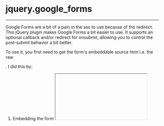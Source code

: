 # jquery.google_forms
- - -

Google Forms are a bit of a pain in the ass to use because of the redirect.  This jQuery plugin makes Google 
Forms a bit easier to use.  It supports an optional callback and/or redirect for onsubmit, allowing you to control
the post-submit behavior a bit better.

To use it, you first need to get the form's embeddable source html i.e. the raw <form>.  I did this by: 

1.  Embedding the form <iframe> in a test page and then examining the form source and copying the raw <form>.
2.  Embedding the raw form source (captured in #1 above) in the target web page.

You can not modify the format of the form (labels etc).

Then just the jquery.google_forms.js script to your web page (you obviously need jQuery itself too).

Then just add one of the following to trigger this plugin on your google form.

Redirect Only:

	$('form').googleForm('thanks.html');

onsubmit Only:

	$('form').googleForm(function () {
        // Form is not submitted... do your stuff here
    });

onsubmit and redirect:

	$('form').googleForm({
        onsubmit: function () {
	        // Form is not submitted... do your stuff here
        },
        redirect: 'thanks.html'
    });
